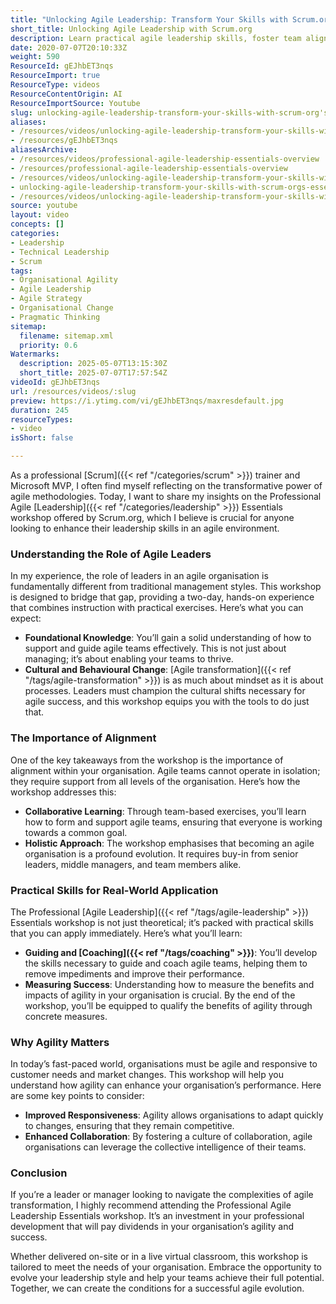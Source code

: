 ```yaml
---
title: "Unlocking Agile Leadership: Transform Your Skills with Scrum.org's Essentials Workshop"
short_title: Unlocking Agile Leadership with Scrum.org
description: Learn practical agile leadership skills, foster team alignment, and drive cultural change with Scrum.org’s workshop to support agile transformation and organisational success.
date: 2020-07-07T20:10:33Z
weight: 590
ResourceId: gEJhbET3nqs
ResourceImport: true
ResourceType: videos
ResourceContentOrigin: AI
ResourceImportSource: Youtube
slug: unlocking-agile-leadership-transform-your-skills-with-scrum-org's-essentials-workshop
aliases:
- /resources/videos/unlocking-agile-leadership-transform-your-skills-with-scrum.org-s-essentials-workshop
- /resources/gEJhbET3nqs
aliasesArchive:
- /resources/videos/professional-agile-leadership-essentials-overview
- /resources/professional-agile-leadership-essentials-overview
- /resources/videos/unlocking-agile-leadership-transform-your-skills-with-scrum-orgs-essentials-workshop
- unlocking-agile-leadership-transform-your-skills-with-scrum-orgs-essentials-workshop
- /resources/videos/unlocking-agile-leadership-transform-your-skills-with-scrum.org-s-essentials-workshop
source: youtube
layout: video
concepts: []
categories:
- Leadership
- Technical Leadership
- Scrum
tags:
- Organisational Agility
- Agile Leadership
- Agile Strategy
- Organisational Change
- Pragmatic Thinking
sitemap:
  filename: sitemap.xml
  priority: 0.6
Watermarks:
  description: 2025-05-07T13:15:30Z
  short_title: 2025-07-07T17:57:54Z
videoId: gEJhbET3nqs
url: /resources/videos/:slug
preview: https://i.ytimg.com/vi/gEJhbET3nqs/maxresdefault.jpg
duration: 245
resourceTypes:
- video
isShort: false

---
```

As a professional [Scrum]({{< ref "/categories/scrum" >}}) trainer and Microsoft MVP, I often find myself reflecting on the transformative power of agile methodologies. Today, I want to share my insights on the Professional Agile [Leadership]({{< ref "/categories/leadership" >}}) Essentials workshop offered by Scrum.org, which I believe is crucial for anyone looking to enhance their leadership skills in an agile environment.

### Understanding the Role of Agile Leaders

In my experience, the role of leaders in an agile organisation is fundamentally different from traditional management styles. This workshop is designed to bridge that gap, providing a two-day, hands-on experience that combines instruction with practical exercises. Here’s what you can expect:

- **Foundational Knowledge**: You’ll gain a solid understanding of how to support and guide agile teams effectively. This is not just about managing; it’s about enabling your teams to thrive.
- **Cultural and Behavioural Change**: [Agile transformation]({{< ref "/tags/agile-transformation" >}}) is as much about mindset as it is about processes. Leaders must champion the cultural shifts necessary for agile success, and this workshop equips you with the tools to do just that.

### The Importance of Alignment

One of the key takeaways from the workshop is the importance of alignment within your organisation. Agile teams cannot operate in isolation; they require support from all levels of the organisation. Here’s how the workshop addresses this:

- **Collaborative Learning**: Through team-based exercises, you’ll learn how to form and support agile teams, ensuring that everyone is working towards a common goal.
- **Holistic Approach**: The workshop emphasises that becoming an agile organisation is a profound evolution. It requires buy-in from senior leaders, middle managers, and team members alike.

### Practical Skills for Real-World Application

The Professional [Agile Leadership]({{< ref "/tags/agile-leadership" >}}) Essentials workshop is not just theoretical; it’s packed with practical skills that you can apply immediately. Here’s what you’ll learn:

- **Guiding and [Coaching]({{< ref "/tags/coaching" >}})**: You’ll develop the skills necessary to guide and coach agile teams, helping them to remove impediments and improve their performance.
- **Measuring Success**: Understanding how to measure the benefits and impacts of agility in your organisation is crucial. By the end of the workshop, you’ll be equipped to qualify the benefits of agility through concrete measures.

### Why Agility Matters

In today’s fast-paced world, organisations must be agile and responsive to customer needs and market changes. This workshop will help you understand how agility can enhance your organisation’s performance. Here are some key points to consider:

- **Improved Responsiveness**: Agility allows organisations to adapt quickly to changes, ensuring that they remain competitive.
- **Enhanced Collaboration**: By fostering a culture of collaboration, agile organisations can leverage the collective intelligence of their teams.

### Conclusion

If you’re a leader or manager looking to navigate the complexities of agile transformation, I highly recommend attending the Professional Agile Leadership Essentials workshop. It’s an investment in your professional development that will pay dividends in your organisation’s agility and success.

Whether delivered on-site or in a live virtual classroom, this workshop is tailored to meet the needs of your organisation. Embrace the opportunity to evolve your leadership style and help your teams achieve their full potential. Together, we can create the conditions for a successful agile evolution.

